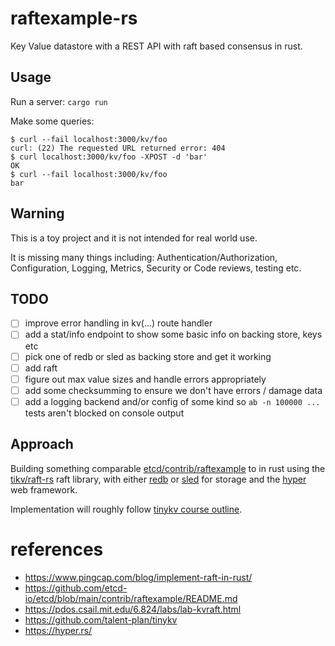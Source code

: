 # raftexample-rs

Key Value datastore with a REST API with raft based consensus in rust.

## Usage

Run a server: `cargo run`

Make some queries:
``` shell
$ curl --fail localhost:3000/kv/foo
curl: (22) The requested URL returned error: 404
$ curl localhost:3000/kv/foo -XPOST -d 'bar' 
OK
$ curl --fail localhost:3000/kv/foo
bar
```

## Warning
This is a toy project and it is not intended for real world use.

It is missing many things including: Authentication/Authorization, Configuration, Logging, Metrics, Security or Code reviews, testing etc.

## TODO
* [ ] improve error handling in kv(...) route handler
* [ ] add a stat/info endpoint to show some basic info on backing store, keys etc
* [ ] pick one of redb or sled as backing store and get it working
* [ ] add raft
* [ ] figure out max value sizes and handle errors appropriately
* [ ] add some checksumming to ensure we don't have errors / damage data
* [ ] add a logging backend and/or config of some kind so `ab -n 100000 ...` tests aren't blocked on console output

## Approach

Building something comparable [etcd/contrib/raftexample](https://github.com/etcd-io/etcd/tree/main/contrib/raftexample) to in rust using the [tikv/raft-rs](https://github.com/tikv/raft-rs) raft library, with either [redb](https://github.com/cberner/redb) or [sled](https://github.com/spacejam/sled) for storage and the [hyper](https://hyper.rs/) web framework.

Implementation will roughly follow [tinykv course outline](https://github.com/talent-plan/tinykv).

# references
* https://www.pingcap.com/blog/implement-raft-in-rust/
* https://github.com/etcd-io/etcd/blob/main/contrib/raftexample/README.md
* https://pdos.csail.mit.edu/6.824/labs/lab-kvraft.html
* https://github.com/talent-plan/tinykv
* https://hyper.rs/
